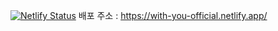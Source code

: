 [![Netlify Status](https://api.netlify.com/api/v1/badges/9fb76ea9-1e33-41f8-8210-562a73e02a42/deploy-status)](https://app.netlify.com/sites/with-you-official/deploys)
배포 주소 : https://with-you-official.netlify.app/
